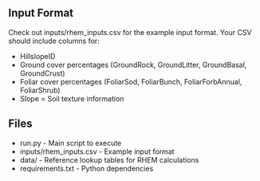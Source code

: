 ## Input Format

Check out inputs/rhem_inputs.csv for the example input format.
Your CSV should include columns for:
- HillslopeID
- Ground cover percentages (GroundRock, GroundLitter, GroundBasal, GroundCrust)
- Foliar cover percentages (FoliarSod, FoliarBunch, FoliarForbAnnual, FoliarShrub)
- Slope
= Soil texture information

## Files

- run.py - Main script to execute
- inputs/rhem_inputs.csv - Example input format
- data/ - Reference lookup tables for RHEM calculations
- requirements.txt - Python dependencies
